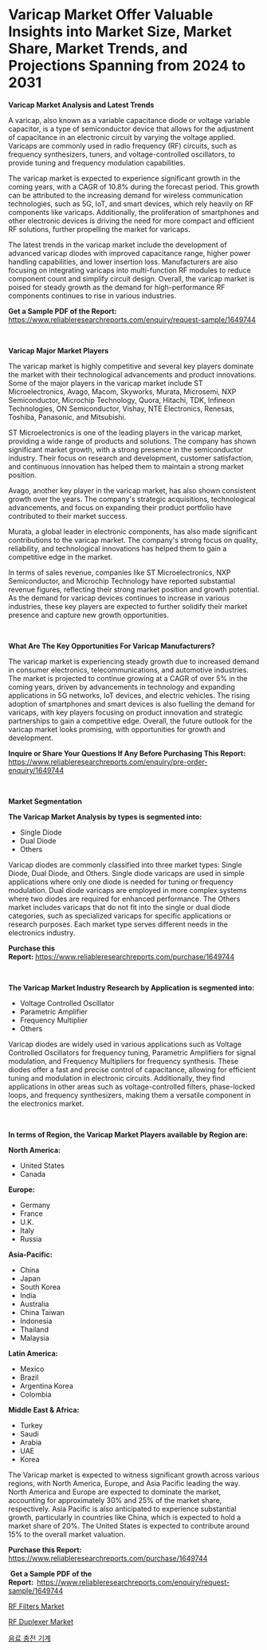 <p><h1>Varicap Market Offer Valuable Insights into Market Size, Market Share, Market Trends, and Projections Spanning from 2024 to 2031</h1></p><p><strong>Varicap Market Analysis and Latest Trends</strong></p>
<p><p>A varicap, also known as a variable capacitance diode or voltage variable capacitor, is a type of semiconductor device that allows for the adjustment of capacitance in an electronic circuit by varying the voltage applied. Varicaps are commonly used in radio frequency (RF) circuits, such as frequency synthesizers, tuners, and voltage-controlled oscillators, to provide tuning and frequency modulation capabilities.</p><p>The varicap market is expected to experience significant growth in the coming years, with a CAGR of 10.8% during the forecast period. This growth can be attributed to the increasing demand for wireless communication technologies, such as 5G, IoT, and smart devices, which rely heavily on RF components like varicaps. Additionally, the proliferation of smartphones and other electronic devices is driving the need for more compact and efficient RF solutions, further propelling the market for varicaps.</p><p>The latest trends in the varicap market include the development of advanced varicap diodes with improved capacitance range, higher power handling capabilities, and lower insertion loss. Manufacturers are also focusing on integrating varicaps into multi-function RF modules to reduce component count and simplify circuit design. Overall, the varicap market is poised for steady growth as the demand for high-performance RF components continues to rise in various industries.</p></p>
<p><strong>Get a Sample PDF of the Report:&nbsp;</strong> <a href="https://www.reliableresearchreports.com/enquiry/request-sample/1649744">https://www.reliableresearchreports.com/enquiry/request-sample/1649744</a></p>
<p>&nbsp;</p>
<p><strong>Varicap Major Market Players</strong></p>
<p><p>The varicap market is highly competitive and several key players dominate the market with their technological advancements and product innovations. Some of the major players in the varicap market include ST Microelectronics, Avago, Macom, Skyworks, Murata, Microsemi, NXP Semiconductor, Microchip Technology, Quora, Hitachi, TDK, Infineon Technologies, ON Semiconductor, Vishay, NTE Electronics, Renesas, Toshiba, Panasonic, and Mitsubishi.</p><p>ST Microelectronics is one of the leading players in the varicap market, providing a wide range of products and solutions. The company has shown significant market growth, with a strong presence in the semiconductor industry. Their focus on research and development, customer satisfaction, and continuous innovation has helped them to maintain a strong market position.</p><p>Avago, another key player in the varicap market, has also shown consistent growth over the years. The company's strategic acquisitions, technological advancements, and focus on expanding their product portfolio have contributed to their market success.</p><p>Murata, a global leader in electronic components, has also made significant contributions to the varicap market. The company's strong focus on quality, reliability, and technological innovations has helped them to gain a competitive edge in the market.</p><p>In terms of sales revenue, companies like ST Microelectronics, NXP Semiconductor, and Microchip Technology have reported substantial revenue figures, reflecting their strong market position and growth potential. As the demand for varicap devices continues to increase in various industries, these key players are expected to further solidify their market presence and capture new growth opportunities.</p></p>
<p>&nbsp;</p>
<p><strong>What Are The Key Opportunities For Varicap Manufacturers?</strong></p>
<p><p>The varicap market is experiencing steady growth due to increased demand in consumer electronics, telecommunications, and automotive industries. The market is projected to continue growing at a CAGR of over 5% in the coming years, driven by advancements in technology and expanding applications in 5G networks, IoT devices, and electric vehicles. The rising adoption of smartphones and smart devices is also fuelling the demand for varicaps, with key players focusing on product innovation and strategic partnerships to gain a competitive edge. Overall, the future outlook for the varicap market looks promising, with opportunities for growth and development.</p></p>
<p><strong>Inquire or Share Your Questions If Any Before Purchasing This Report:</strong> <a href="https://www.reliableresearchreports.com/enquiry/pre-order-enquiry/1649744">https://www.reliableresearchreports.com/enquiry/pre-order-enquiry/1649744</a></p>
<p>&nbsp;</p>
<p><strong>Market Segmentation</strong></p>
<p><strong>The Varicap Market Analysis by types is segmented into:</strong></p>
<p><ul><li>Single Diode</li><li>Dual Diode</li><li>Others</li></ul></p>
<p><p>Varicap diodes are commonly classified into three market types: Single Diode, Dual Diode, and Others. Single diode varicaps are used in simple applications where only one diode is needed for tuning or frequency modulation. Dual diode varicaps are employed in more complex systems where two diodes are required for enhanced performance. The Others market includes varicaps that do not fit into the single or dual diode categories, such as specialized varicaps for specific applications or research purposes. Each market type serves different needs in the electronics industry.</p></p>
<p><strong>Purchase this Report:&nbsp;</strong><a href="https://www.reliableresearchreports.com/purchase/1649744">https://www.reliableresearchreports.com/purchase/1649744</a></p>
<p>&nbsp;</p>
<p><strong>The Varicap Market Industry Research by Application is segmented into:</strong></p>
<p><ul><li>Voltage Controlled Oscillator</li><li>Parametric Amplifier</li><li>Frequency Multiplier</li><li>Others</li></ul></p>
<p><p>Varicap diodes are widely used in various applications such as Voltage Controlled Oscillators for frequency tuning, Parametric Amplifiers for signal modulation, and Frequency Multipliers for frequency synthesis. These diodes offer a fast and precise control of capacitance, allowing for efficient tuning and modulation in electronic circuits. Additionally, they find applications in other areas such as voltage-controlled filters, phase-locked loops, and frequency synthesizers, making them a versatile component in the electronics market.</p></p>
<p>&nbsp;</p>
<p><strong>In terms of Region, the Varicap Market Players available by Region are:</strong></p>
<p>
    <p> <strong> North America: </strong>
        <ul>
            <li>United States</li>
            <li>Canada</li>
        </ul>
        </p> 
    <p> <strong> Europe: </strong>
        <ul>
            <li>Germany</li>
            <li>France</li>
            <li>U.K.</li>
            <li>Italy</li>
            <li>Russia</li>
        </ul>
        </p> 
    <p> <strong> Asia-Pacific: </strong>
        <ul>
            <li>China</li>
            <li>Japan</li>
            <li>South Korea</li>
            <li>India</li>
            <li>Australia</li>
            <li>China Taiwan</li>
            <li>Indonesia</li>
            <li>Thailand</li>
            <li>Malaysia</li>
        </ul>
        </p> 
    <p> <strong> Latin America: </strong>
        <ul>
            <li>Mexico</li>
            <li>Brazil</li>
            <li>Argentina Korea</li>
            <li>Colombia</li>
        </ul>
        </p> 
    <p> <strong> Middle East & Africa: </strong>
        <ul>
            <li>Turkey</li>
            <li>Saudi</li>
            <li>Arabia</li>
            <li>UAE</li>
            <li>Korea</li>
        </ul>
    </p>
    </p>
<p><p>The Varicap market is expected to witness significant growth across various regions, with North America, Europe, and Asia Pacific leading the way. North America and Europe are expected to dominate the market, accounting for approximately 30% and 25% of the market share, respectively. Asia Pacific is also anticipated to experience substantial growth, particularly in countries like China, which is expected to hold a market share of 20%. The United States is expected to contribute around 15% to the overall market valuation.</p></p>
<p><strong>Purchase this Report: </strong><a href="https://www.reliableresearchreports.com/purchase/1649744">https://www.reliableresearchreports.com/purchase/1649744</a></p>
<p>&nbsp;<strong>Get a Sample PDF of the Report:&nbsp;&nbsp;</strong><a href="https://www.reliableresearchreports.com/enquiry/request-sample/1649744">https://www.reliableresearchreports.com/enquiry/request-sample/1649744</a></p>
<p><strong></strong></p>
<p><p><a href="https://github.com/pizolina/Market-Research-Report-List-3/blob/main/rf-filters-market.md">RF Filters Market</a></p><p><a href="https://github.com/danielneavesallisons03mba/Market-Research-Report-List-1/blob/main/rf-duplexer-market.md">RF Duplexer Market</a></p><p><a href="https://github.com/wallacBahrtyinger567686/Market-Research-Report-List-1/blob/main/73110349058.md">음료 충전 기계</a></p></p>